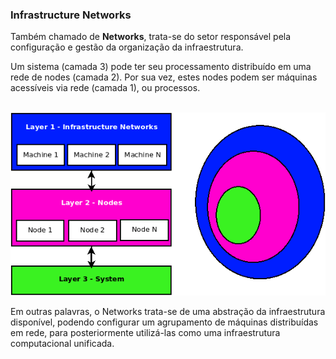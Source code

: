 ### Infrastructure Networks

Também chamado de <b>Networks</b>, trata-se do setor responsável pela configuração e gestão da organização da infraestrutura. 

Um sistema (camada 3) pode ter seu processamento distribuído em uma rede de nodes (camada 2). Por sua vez, estes nodes podem ser máquinas acessíveis via rede (camada 1), ou processos.

<p align="center" >
<br>
<img src="../0%20-%20extras/diagram/general-1.png"/>
</p>

Em outras palavras, o Networks trata-se de uma abstração da infraestrutura disponível, podendo configurar um agrupamento de máquinas distribuídas em rede, para posteriormente utilizá-las como uma infraestrutura computacional unificada.


